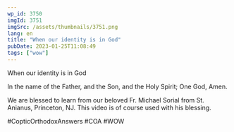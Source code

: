 ```yaml
---
wp_id: 3750
imgId: 3751
imgSrc: /assets/thumbnails/3751.png
lang: en
title: "When our identity is in God"
pubDate: 2023-01-25T11:08:49
tags: ["wow"]
---
```


<!-- page: 6 -->

<p>When our identity is in God</p>
<p>In the name of the Father, and the Son, and the Holy Spirit; One God, Amen.</p>
<p>We are blessed to learn from our beloved Fr. Michael Sorial from St. Anianus, Princeton, NJ. This video is of course used with his blessing.</p>
<p>#CopticOrthodoxAnswers #COA #WOW</p>
